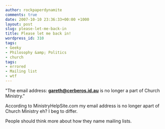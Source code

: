 ```yaml
---
author: rockpaperdynamite
comments: true
date: 2007-10-10 23:36:33+00:00 +1000
layout: post
slug: please-let-me-back-in
title: Please let me back in!
wordpress_id: 310
tags:
- Geeky
- Philosophy &amp; Politics
- church
tags:
- errored
- Mailing list
- wtf
---
```


"The email address: **gareth@cerberos.id.au** is no longer a part of Church Ministry."

According to MinistryHelpSite.com my email address is no longer apart of Church Ministry eh? I beg to differ.

People should think more about how they name mailing lists.
